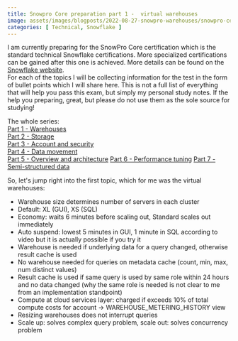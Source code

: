 ```yaml
---
title: Snowpro Core preparation part 1 -  virtual warehouses
image: assets/images/blogposts/2022-08-27-snowpro-warehouses/snowpro-certification-core.png
categories: [ Technical, Snowflake ]
---
```

I am currently preparing for the SnowPro Core certification which is the standard technical Snowflake certifications. More specialized certifications can be gained after this one is achieved. More details can be found on the <a href="https://www.snowflake.com/certifications/">Snowflake website</a>.  
For each of the topics I will be collecting information for the test in the form of bullet points which I will share here. This is not a full list of everything that will help you pass this exam, but simply my personal study notes. If the help you preparing, great, but please do not use them as the sole source for studying!  

The whole series:  
<a href="../snowpro-warehouses">Part 1 - Warehouses</a>   
<a href="../snowpro-storage">Part 2 - Storage</a>  
<a href="../snowpro-account">Part 3 - Account and security</a>   
<a href="../snowpro-movement">Part 4 - Data movement</a>  
<a href="../snowpro-overview">Part 5 - Overview and architecture</a>
<a href="../snowpro-performance">Part 6 - Performance tuning</a>
<a href="../snowpro-semistructured">Part 7 - Semi-structured data</a>

So, let's jump right into the first topic, which for me was the virtual warehouses:

- Warehouse size determines number of servers in each cluster​
- Default: XL (GUI), XS (SQL)​
- Economy: waits 6 minutes before scaling out, Standard scales out immediately​
- Auto suspend: lowest 5 minutes in GUI, 1 minute in SQL according to video but it is actually possible if you try it
- Warehouse is needed if underlying data for a query changed, otherwise result cache is used​
- No warehouse needed for queries on metadata cache (count, min, max, num distinct values)​
- Result cache is used if same query is used by same role within 24 hours and no data changed (why the same role is needed is not clear to me from an implementation standpoint)​
- Compute at cloud services layer: charged if exceeds 10% of total compute costs for account -> WAREHOUSE_METERING_HISTORY view​
- Resizing warehouses does not interrupt queries​
- Scale up: solves complex query problem, scale out: solves concurrency problem
